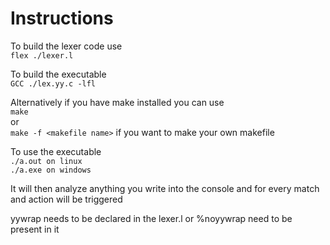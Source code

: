# Instructions

To build the lexer code use  
`flex ./lexer.l`

To build the executable  
`GCC ./lex.yy.c -lfl`

Alternatively if you have make installed you can use  
`make`  
or  
`make -f <makefile name>` if you want to make your own makefile

To use the executable  
`./a.out on linux`  
`./a.exe on windows`

It will then analyze anything you write into the console and for every match and action will be triggered

yywrap needs to be declared in the lexer.l or %noyywrap need to be present in it

